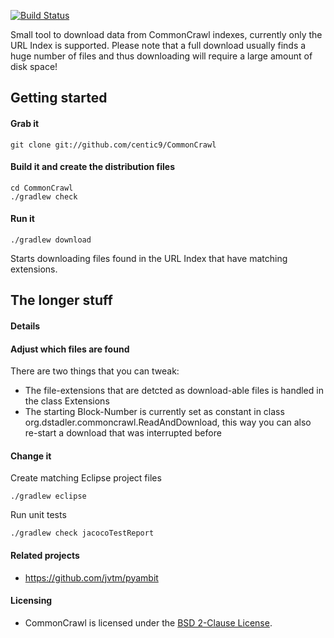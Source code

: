 [![Build Status](https://buildhive.cloudbees.com/job/centic9/job/CommonCrawl/badge/icon)](https://buildhive.cloudbees.com/job/centic9/job/CommonCrawl/)

Small tool to download data from CommonCrawl indexes, currently only the URL Index is supported. Please note that 
a full download usually finds a huge number of files and thus downloading will require a large amount of disk space!

## Getting started

#### Grab it

    git clone git://github.com/centic9/CommonCrawl

#### Build it and create the distribution files

	cd CommonCrawl
	./gradlew check

#### Run it

    ./gradlew download

Starts downloading files found in the URL Index that have matching extensions.

## The longer stuff

#### Details

#### Adjust which files are found

There are two things that you can tweak:

* The file-extensions that are detcted as download-able files is handled in the class Extensions
* The starting Block-Number is currently set as constant in class org.dstadler.commoncrawl.ReadAndDownload, this way
  you can also re-start a download that was interrupted before

#### Change it

Create matching Eclipse project files

	./gradlew eclipse

Run unit tests

	./gradlew check jacocoTestReport

#### Related projects

* https://github.com/jvtm/pyambit 

#### Licensing

* CommonCrawl is licensed under the [BSD 2-Clause License].

[BSD 2-Clause License]: http://www.opensource.org/licenses/bsd-license.php
